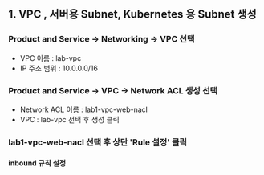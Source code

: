 ## 1. VPC , 서버용 Subnet, Kubernetes 용 Subnet 생성
### Product and Service -> Networking -> VPC 선택
 - VPC 이름 : lab-vpc
 - IP 주소 범위 : 10.0.0.0/16
### Product and Service -> VPC -> Network ACL 생성 선택
 - Network ACL 이름 : lab1-vpc-web-nacl 
 - VPC : lab-vpc 선택 후 생성 클릭

### lab1-vpc-web-nacl 선택 후 상단 'Rule 설정' 클릭

#### inbound 규칙 설정
